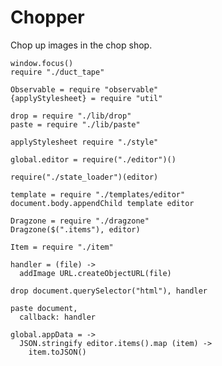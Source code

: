 Chopper
=======

Chop up images in the chop shop.

    window.focus()
    require "./duct_tape"

    Observable = require "observable"
    {applyStylesheet} = require "util"

    drop = require "./lib/drop"
    paste = require "./lib/paste"

    applyStylesheet require "./style"

    global.editor = require("./editor")()

    require("./state_loader")(editor)

    template = require "./templates/editor"
    document.body.appendChild template editor

    Dragzone = require "./dragzone"
    Dragzone($(".items"), editor)

    Item = require "./item"

    handler = (file) ->
      addImage URL.createObjectURL(file)

    drop document.querySelector("html"), handler

    paste document,
      callback: handler

    global.appData = ->
      JSON.stringify editor.items().map (item) ->
        item.toJSON()
